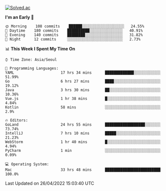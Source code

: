 [![Solved.ac](http://mazassumnida.wtf/api/v2/generate_badge?boj=kuckjwi)](https://solved.ac/kuckjwi)
<!--START_SECTION:waka-->
**I'm an Early 🐤** 

```text
🌞 Morning    108 commits    ██████░░░░░░░░░░░░░░░░░░░   24.55% 
🌆 Daytime    180 commits    ██████████░░░░░░░░░░░░░░░   40.91% 
🌃 Evening    140 commits    ████████░░░░░░░░░░░░░░░░░   31.82% 
🌙 Night      12 commits     ░░░░░░░░░░░░░░░░░░░░░░░░░   2.73%

```


📊 **This Week I Spent My Time On** 

```text
⌚︎ Time Zone: Asia/Seoul

💬 Programming Languages: 
YAML                     17 hrs 34 mins      █████████████░░░░░░░░░░░░   51.99% 
Go                       6 hrs 27 mins       ████░░░░░░░░░░░░░░░░░░░░░   19.12% 
Java                     3 hrs 30 mins       ██░░░░░░░░░░░░░░░░░░░░░░░   10.36% 
Vue.js                   1 hr 38 mins        █░░░░░░░░░░░░░░░░░░░░░░░░   4.84% 
Kotlin                   58 mins             ░░░░░░░░░░░░░░░░░░░░░░░░░   2.9%

🔥 Editors: 
GoLand                   24 hrs 55 mins      ██████████████████░░░░░░░   73.74% 
IntelliJ                 7 hrs 10 mins       █████░░░░░░░░░░░░░░░░░░░░   21.23% 
WebStorm                 1 hr 40 mins        █░░░░░░░░░░░░░░░░░░░░░░░░   4.94% 
PyCharm                  1 min               ░░░░░░░░░░░░░░░░░░░░░░░░░   0.09%

💻 Operating System: 
Mac                      33 hrs 48 mins      █████████████████████████   100.0%

```


 Last Updated on 26/04/2022 15:03:40 UTC
<!--END_SECTION:waka-->
